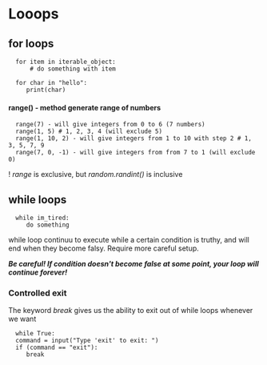 # Looops

   ## for loops
      for item in iterable_object:
          # do something with item

      for char in "hello":
         print(char)

   #### range() - method generate range of numbers

      range(7) - will give integers from 0 to 6 (7 numbers)
      range(1, 5) # 1, 2, 3, 4 (will exclude 5)
      range(1, 10, 2) - will give integers from 1 to 10 with step 2 # 1, 3, 5, 7, 9
      range(7, 0, -1) - will give integers from from 7 to 1 (will exclude 0)

   ! *range* is exclusive, but *random.randint()* is inclusive
   
   ## while loops

      while im_tired:
         do something

   while loop continuu to execute while a certain condition is truthy, and will end when they become falsy. Require more careful setup.

   ***Be careful! If condition doesn't become false at some point, your loop will continue forever!***

   ### Controlled exit

   The keyword *break* gives us the ability to exit out of while loops whenever we want
      
      while True:
      command = input("Type 'exit' to exit: ")
      if (command == "exit"):
         break


